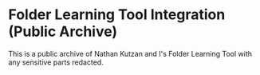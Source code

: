 # Folder Learning Tool Integration (Public Archive)
This is a public archive of Nathan Kutzan and I's Folder Learning Tool with any sensitive parts redacted.